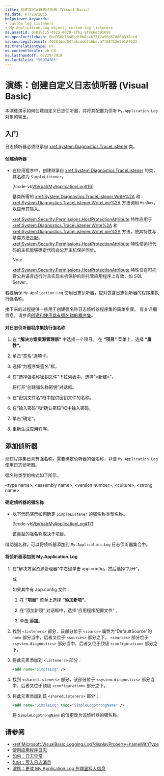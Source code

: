 ```yaml
---
title: 创建自定义日志侦听器 (Visual Basic)
ms.date: 07/20/2015
helpviewer_keywords:
- custom log listeners
- My.Application.Log object, custom log listeners
ms.assetid: 0e019115-4b25-4820-afb1-af8c6e391698
ms.openlocfilehash: 6bd950b1648bdf0b0c4673f2a90d67086b338ecd
ms.sourcegitcommit: 40364ded04fa6cdcb2b6beca7f68412e2e12f633
ms.translationtype: HT
ms.contentlocale: zh-CN
ms.lasthandoff: 02/28/2019
ms.locfileid: "56974765"
---
```

# <a name="walkthrough-creating-custom-log-listeners-visual-basic"></a>演练：创建自定义日志侦听器 (Visual Basic)
本演练演示如何创建自定义日志侦听器，并将其配置为侦听 `My.Application.Log` 对象的输出。  
  
## <a name="getting-started"></a>入门  
 日志侦听器必须继承自 <xref:System.Diagnostics.TraceListener> 类。  
  
#### <a name="to-create-the-listener"></a>创建侦听器  
  
-   在应用程序中，创建继承自 <xref:System.Diagnostics.TraceListener> 的类，其名称为 `SimpleListener`。  
  
     [!code-vb[VbVbalrMyApplicationLog#16](~/samples/snippets/visualbasic/VS_Snippets_VBCSharp/VbVbalrMyApplicationLog/VB/Form1.vb#16)]  
  
     基类所需的 <xref:System.Diagnostics.TraceListener.Write%2A> 和 <xref:System.Diagnostics.TraceListener.WriteLine%2A> 方法调用 `MsgBox`，以显示其输入。  
  
     <xref:System.Security.Permissions.HostProtectionAttribute> 特性应用于 <xref:System.Diagnostics.TraceListener.Write%2A> 和 <xref:System.Diagnostics.TraceListener.WriteLine%2A> 方法，使其特性与基类方法匹配。 <xref:System.Security.Permissions.HostProtectionAttribute> 特性使运行代码的主机能够确定代码会公开主机保护同步。  
  
    > [!NOTE]
    >  <xref:System.Security.Permissions.HostProtectionAttribute> 特性仅在可托管公共语言运行时且实现主机保护的非托管应用程序上有效，如 SQL Server。  
  
 若要确保 `My.Application.Log` 使用日志侦听器，应对包含日志侦听器的程序集执行强名称。  
  
 接下来的过程提供一些用于创建强名称日志侦听器程序集的简单步骤。 有关详细信息，请参阅[创建和使用具有强名称的程序集](../../../../framework/app-domains/create-and-use-strong-named-assemblies.md)。  
  
#### <a name="to-strongly-name-the-log-listener-assembly"></a>对日志侦听器程序集执行强名称  
  
1.  在 **“解决方案资源管理器”** 中选择一个项目。 在 **“项目”** 菜单上，选择 **“属性”**。   
  
2.  单击“签名”选项卡。  
  
3.  选择“为程序集签名”框。  
  
4.  在“选择强名称密钥文件”下拉列表中，选择“\<新建>”。  
  
     将打开“创建强名称密钥”对话框。  
  
5.  在“密钥文件名”框中提供密钥文件的名称。  
  
6.  在“输入密码”和“确认密码”框中输入密码。  
  
7.  单击“确定”。  
  
8.  重新生成应用程序。  
  
## <a name="adding-the-listener"></a>添加侦听器  
 现在程序集已具有强名称，需要确定侦听器的强名称，以便 `My.Application.Log` 使用日志侦听器。  
  
 强名称类型的格式如下所示。  
  
 \<type name>, \<assembly name>, \<version number>, \<culture>, \<strong name>  
  
#### <a name="to-determine-the-strong-name-of-the-listener"></a>确定侦听器的强名称  
  
-   以下代码演示如何确定 `SimpleListener` 的强名称类型名称。  
  
     [!code-vb[VbVbalrMyApplicationLog#17](~/samples/snippets/visualbasic/VS_Snippets_VBCSharp/VbVbalrMyApplicationLog/VB/Form1.vb#17)]  
  
     该类型的强名称取决于项目。  
  
 借助强名称，可以将侦听器添加到 `My.Application.Log` 日志侦听器集合中。  
  
#### <a name="to-add-the-listener-to-myapplicationlog"></a>将侦听器添加到 My.Application.Log  
  
1.  在“解决方案资源管理器”中右键单击 app.config，然后选择“打开”。  
  
     或  
  
     如果其中有 app.config 文件：  
  
    1.  在 **“项目”** 菜单上选择 **“添加新项”**。  
  
    2.  在“添加新项”  对话框中，选择“应用程序配置文件” 。  
  
    3.  单击 **添加**。  
  
2.  找到 `<listeners>` 部分，该部分位于 `<source>` 属性为“DefaultSource”的 `name` 部分当中，后者又位于 `<sources>` 部分之下。 `<sources>` 部分位于 `<system.diagnostics>` 部分当中，后者又位于顶级 `<configuration>` 部分之下。  
  
3.  将此元素添加到 `<listeners>` 部分：  
  
    ```xml  
    <add name="SimpleLog" />  
    ```  
  
4.  找到 `<sharedListeners>` 部分，该部分位于 `<system.diagnostics>` 部分当中，后者又位于顶级 `<configuration>` 部分之下。  
  
5.  将此元素添加到该 `<sharedListeners>` 部分：  
  
    ```xml  
    <add name="SimpleLog" type="SimpleLogStrongName" />  
    ```  
  
     将 `SimpleLogStrongName` 的值更改为该侦听器的强名称。  
  
## <a name="see-also"></a>请参阅
- <xref:Microsoft.VisualBasic.Logging.Log?displayProperty=nameWithType>
- [使用应用程序日志](../../../../visual-basic/developing-apps/programming/log-info/working-with-application-logs.md)
- [如何：日志异常](../../../../visual-basic/developing-apps/programming/log-info/how-to-log-exceptions.md)
- [如何：写入日志消息](../../../../visual-basic/developing-apps/programming/log-info/how-to-write-log-messages.md)
- [演练：更改 My.Application.Log 在哪里写入信息](../../../../visual-basic/developing-apps/programming/log-info/walkthrough-changing-where-my-application-log-writes-information.md)

